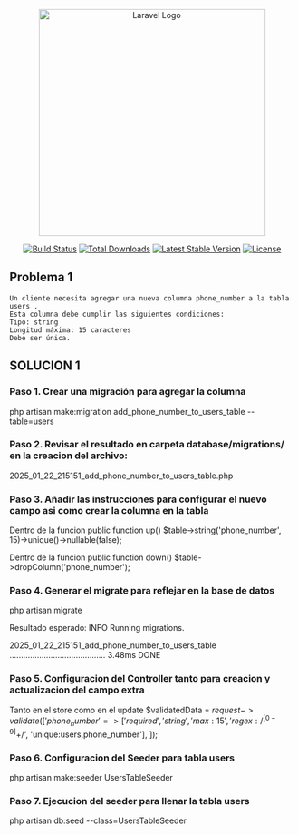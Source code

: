 <p align="center"><a href="https://laravel.com" target="_blank"><img src="https://raw.githubusercontent.com/laravel/art/master/logo-lockup/5%20SVG/2%20CMYK/1%20Full%20Color/laravel-logolockup-cmyk-red.svg" width="400" alt="Laravel Logo"></a></p>

<p align="center">
<a href="https://github.com/laravel/framework/actions"><img src="https://github.com/laravel/framework/workflows/tests/badge.svg" alt="Build Status"></a>
<a href="https://packagist.org/packages/laravel/framework"><img src="https://img.shields.io/packagist/dt/laravel/framework" alt="Total Downloads"></a>
<a href="https://packagist.org/packages/laravel/framework"><img src="https://img.shields.io/packagist/v/laravel/framework" alt="Latest Stable Version"></a>
<a href="https://packagist.org/packages/laravel/framework"><img src="https://img.shields.io/packagist/l/laravel/framework" alt="License"></a>
</p>

## Problema 1

    Un cliente necesita agregar una nueva columna phone_number a la tabla users .
    Esta columna debe cumplir las siguientes condiciones:
    Tipo: string
    Longitud máxima: 15 caracteres
    Debe ser única.

## SOLUCION 1

### Paso 1. Crear una migración para agregar la columna

php artisan make:migration add_phone_number_to_users_table --table=users

### Paso 2. Revisar el resultado en carpeta database/migrations/ en la creacion del archivo:

2025_01_22_215151_add_phone_number_to_users_table.php

### Paso 3. Añadir las instrucciones para configurar el nuevo campo asi como crear la columna en la tabla

Dentro de la funcion public function up()
    $table->string('phone_number', 15)->unique()->nullable(false);

Dentro de la funcion public function down()
    $table->dropColumn('phone_number');

### Paso 4. Generar el migrate para reflejar en la base de datos

php artisan migrate

Resultado esperado: 
 INFO  Running migrations.  

  2025_01_22_215151_add_phone_number_to_users_table .......................................... 3.48ms DONE

### Paso 5. Configuracion del Controller tanto para creacion y actualizacion del campo extra

Tanto en el store como en el update
$validatedData = $request->validate([
            'phone_number' => ['required', 'string', 'max:15', 'regex:/^[0-9]+$/', 'unique:users,phone_number'],
        ]);


### Paso 6. Configuracion del Seeder para tabla users

php artisan make:seeder UsersTableSeeder

### Paso 7. Ejecucion del seeder para llenar la tabla users

php artisan db:seed --class=UsersTableSeeder

